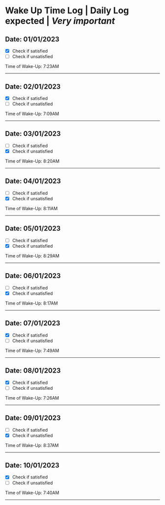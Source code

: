 # Wake Up Time Log **|** Daily Log expected **|** ***Very important***

## Date: 01/01/2023
 - [x] Check if satisfied
 - [ ] Check if unsatisfied
 
Time of Wake-Up: 7:23AM 
<hr>

## Date: 02/01/2023
 - [x] Check if satisfied
 - [ ] Check if unsatisfied
 
Time of Wake-Up: 7:09AM 
<hr>

## Date: 03/01/2023
 - [ ] Check if satisfied
 - [x] Check if unsatisfied
 
Time of Wake-Up: 8:20AM 
<hr>

## Date: 04/01/2023
 - [ ] Check if satisfied
 - [x] Check if unsatisfied
 
Time of Wake-Up: 8:11AM 
<hr>

## Date: 05/01/2023
 - [ ] Check if satisfied
 - [x] Check if unsatisfied
 
Time of Wake-Up: 8:29AM 
<hr>

## Date: 06/01/2023
 - [ ] Check if satisfied
 - [x] Check if unsatisfied
 
Time of Wake-Up: 8:17AM 
<hr>

## Date: 07/01/2023
 - [x] Check if satisfied
 - [ ] Check if unsatisfied
 
Time of Wake-Up: 7:49AM 
<hr>

## Date: 08/01/2023
 - [x] Check if satisfied
 - [ ] Check if unsatisfied
 
Time of Wake-Up: 7:26AM 
<hr>

## Date: 09/01/2023
 - [ ] Check if satisfied
 - [x] Check if unsatisfied
 
Time of Wake-Up: 8:37AM 
<hr>

## Date: 10/01/2023
 - [x] Check if satisfied
 - [ ] Check if unsatisfied
 
Time of Wake-Up: 7:40AM 
<hr>
